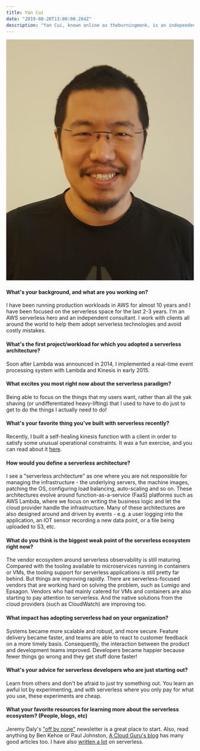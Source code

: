 ```yaml
---
title: Yan Cui
date: "2019-08-20T13:00:00.284Z"
description: "Yan Cui, known online as theburningmonk, is an independent consultant, speaker, and blogger. Yan is also the author of Production-Ready Serverless and a Developer Advocate at Lumigo."
---
```


![Yan Cui](./yan-cui.jpg)

#### What's your background, and what are you working on?

I have been running production workloads in AWS for almost 10 years and I have been focused on the serverless space for the last 2-3 years. I'm an AWS serverless hero and an independent consultant. I work with clients all around the world to help them adopt serverless technologies and avoid costly mistakes.

#### What's the first project/workload for which you adopted a serverless architecture?

Soon after Lambda was announced in 2014, I implemented a real-time event processing system with Lambda and Kinesis in early 2015.

#### What excites you most right now about the serverless paradigm?

Being able to focus on the things that my users want, rather than all the yak shaving (or undifferentiated heavy-lifting) that I used to have to do just to get to do the things I actually need to do!

#### What's your favorite thing you've built with serverless recently?

Recently, I built a self-healing kinesis function with a client in order to satisfy some unusual operational constraints. It was a fun exercise, and you can read about it [here](https://theburningmonk.com/2019/05/a-self-healing-kinesis-function-that-adapts-its-throughput-based-on-performance/).

#### How would you define a serverless architecture?

I see a "serverless architecture" as one where you are not responsible for managing the infrastructure - the underlying servers, the machine images, patching the OS, configuring load balancing, auto-scaling and so on. These architectures evolve around function-as-a-service (FaaS) platforms such as AWS Lambda, where we focus on writing the business logic and let the cloud provider handle the infrastructure. Many of these architectures are also designed around and driven by events - e.g. a user logging into the application, an IOT sensor recording a new data point, or a file being uploaded to S3, etc.

#### What do you think is the biggest weak point of the serverless ecosystem right now?

The vendor ecosystem around serverless observability is still maturing. Compared with the tooling available to microservices running in containers or VMs, the tooling support for serverless applications is still pretty far behind. But things are improving rapidly. There are serverless-focused vendors that are working hard on solving the problem, such as Lumigo and Epsagon. Vendors who had mainly catered for VMs and containers are also starting to pay attention to serverless. And the native solutions from the cloud providers (such as CloudWatch) are improving too.

#### What impact has adopting serverless had on your organization?

Systems became more scalable and robust, and more secure. Feature delivery became faster, and teams are able to react to customer feedback on a more timely basis. Consequently, the interaction between the product and development teams improved. Developers became happier because fewer things go wrong and they get stuff done faster!

#### What's your advice for serverless developers who are just starting out?

Learn from others and don't be afraid to just try something out. You learn an awful lot by experimenting, and with serverless where you only pay for what you use, these experiments are cheap.

#### What your favorite resources for learning more about the serverless ecosystem? (People, blogs, etc)

Jeremy Daly's ["off by none"](https://www.jeremydaly.com/newsletter/) newsletter is a great place to start. Also, read anything by Ben Kehoe or Paul Johnston, [A Cloud Guru's blog](https://read.acloud.guru/) has many good articles too. I have also [written a lot](https://medium.com/theburningmonk-com/all-my-posts-on-serverless-aws-lambda-43c17a147f91) on serverless.
